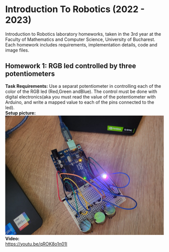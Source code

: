 # Introduction To Robotics (2022 - 2023)
Introduction to Robotics laboratory homeworks, taken in the 3rd year at the Faculty of Mathematics and Computer Science, University of Bucharest. Each homework includes requirements, implementation details, code and image files.

## Homework 1:  RGB led controlled by three potentiometers
**Task Requirements:**
Use a separat potentiometer in controlling each of the color of the RGB led (Red,Green andBlue).  The control must be done with digital electronics(aka you must read the value of the potentiometer with Arduino, and write a mapped value to each of the pins connected to the led).\
**Setup picture:**\
![RGB led image](https://github.com/StancuDenisaG/IntroductionToRobotics/blob/main/Homework%201/rgb_led1.jpeg)
**Video:**\
https://youtu.be/qROK8o1n01I
